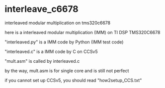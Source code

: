 # interleave_c6678
interleaved modular multiplication on tms320c6678


here is a interleaved modular multiplication (IMM) on TI DSP TMS320C6678


"interleaved.py" is a IMM code by Python (IMM test code)

"interleaved.c"  is a IMM code by C on CCSv5

"mult.asm"       is called by interleaved.c


by the way, mult.asm is for single core and is still not perfect

if you cannot set up CCSv5, you should read "how2setup_CCS.txt"

